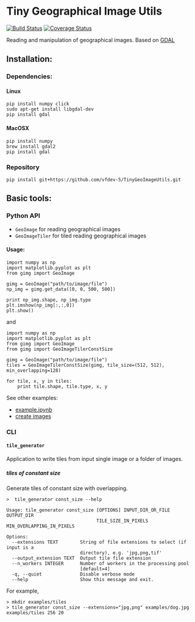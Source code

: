 # Tiny Geographical Image Utils

[![Build Status](https://travis-ci.org/vfdev-5/TinyGeoImageUtils.svg?branch=master)](https://travis-ci.org/vfdev-5/TinyGeoImageUtils) 
[![Coverage Status](https://coveralls.io/repos/github/vfdev-5/TinyGeoImageUtils/badge.svg)](https://coveralls.io/github/vfdev-5/TinyGeoImageUtils)

Reading and manipulation of geographical images. Based on [GDAL](http://www.gdal.org/)

## Installation:

### Dependencies:

#### Linux 
```
pip install numpy click
sudo apt-get install libgdal-dev
pip install gdal
```

#### MacOSX

```
pip install numpy
brew install gdal2
pip install gdal
```

### Repository

```
pip install git+https://github.com/vfdev-5/TinyGeoImageUtils.git
```

## Basic tools:

### Python API

* `GeoImage` for reading geographical images 
* `GeoImageTiler` for tiled reading geographical images

####  Usage:

```
import numpy as np
import matplotlib.pyplot as plt
from gimg import GeoImage

gimg = GeoImage("path/to/image/file")
np_img = gimg.get_data([0, 0, 500, 500])

print np_img.shape, np_img.type
plt.imshow(np_img[:,:,0])
plt.show()
```

and 

```
import numpy as np
import matplotlib.pyplot as plt
from gimg import GeoImage
from gimg import GeoImageTilerConstSize

gimg = GeoImage("path/to/image/file")
tiles = GeoImageTilerConstSize(gimg, tile_size=(512, 512), min_overlapping=128)

for tile, x, y in tiles:
    print tile.shape, tile.type, x, y
```

See other examples: 
- [example.ipynb](examples/examples.ipynb)
- [create images](examples/create_images.py)


### CLI 

#### `tile_generator` 

Application to write tiles from input single image or a folder of images. 

##### tiles of constant size

Generate tiles of constant size with overlapping.

```
>  tile_generator const_size --help

Usage: tile_generator const_size [OPTIONS] INPUT_DIR_OR_FILE OUTPUT_DIR
                                 TILE_SIZE_IN_PIXELS MIN_OVERLAPPING_IN_PIXELS

Options:
  --extensions TEXT        String of file extensions to select (if input is a
                           directory), e.g. 'jpg,png,tif'
  --output_extension TEXT  Output tile file extension
  --n_workers INTEGER      Number of workers in the processing pool
                           [default=4]
  -q, --quiet              Disable verbose mode
  --help                   Show this message and exit.
```
For example,
```
> mkdir examples/tiles
> tile_generator const_size --extensions="jpg,png" examples/dog.jpg examples/tiles 256 20
```

